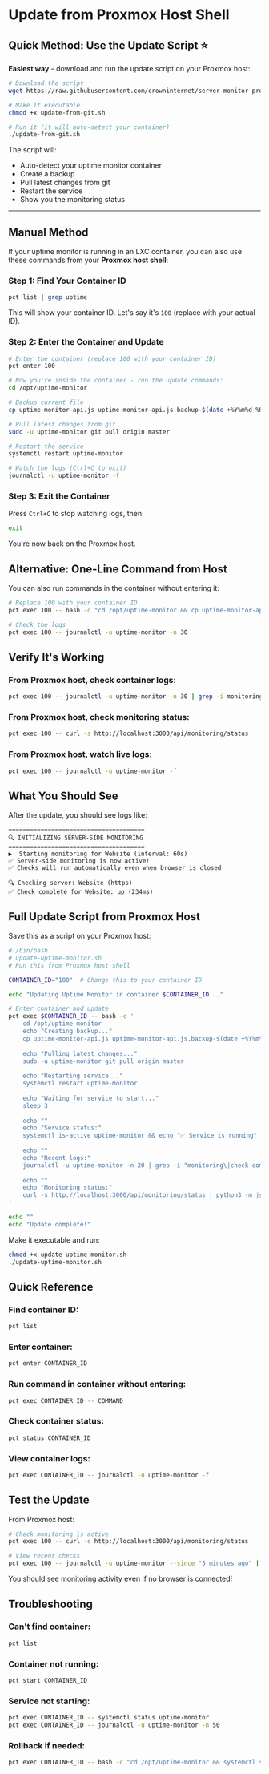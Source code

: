 # Update from Proxmox Host Shell

## Quick Method: Use the Update Script ⭐

**Easiest way** - download and run the update script on your Proxmox host:

```bash
# Download the script
wget https://raw.githubusercontent.com/crowninternet/server-monitor-pro/master/proxmox/update-from-git.sh

# Make it executable
chmod +x update-from-git.sh

# Run it (it will auto-detect your container)
./update-from-git.sh
```

The script will:
- Auto-detect your uptime monitor container
- Create a backup
- Pull latest changes from git
- Restart the service
- Show you the monitoring status

---

## Manual Method

If your uptime monitor is running in an LXC container, you can also use these commands from your **Proxmox host shell**:

### Step 1: Find Your Container ID

```bash
pct list | grep uptime
```

This will show your container ID. Let's say it's `100` (replace with your actual ID).

### Step 2: Enter the Container and Update

```bash
# Enter the container (replace 100 with your container ID)
pct enter 100

# Now you're inside the container - run the update commands:
cd /opt/uptime-monitor

# Backup current file
cp uptime-monitor-api.js uptime-monitor-api.js.backup-$(date +%Y%m%d-%H%M%S)

# Pull latest changes from git
sudo -u uptime-monitor git pull origin master

# Restart the service
systemctl restart uptime-monitor

# Watch the logs (Ctrl+C to exit)
journalctl -u uptime-monitor -f
```

### Step 3: Exit the Container

Press `Ctrl+C` to stop watching logs, then:
```bash
exit
```

You're now back on the Proxmox host.

## Alternative: One-Line Command from Host

You can also run commands in the container without entering it:

```bash
# Replace 100 with your container ID
pct exec 100 -- bash -c "cd /opt/uptime-monitor && cp uptime-monitor-api.js uptime-monitor-api.js.backup-\$(date +%Y%m%d-%H%M%S) && sudo -u uptime-monitor git pull origin master && systemctl restart uptime-monitor"

# Check the logs
pct exec 100 -- journalctl -u uptime-monitor -n 30
```

## Verify It's Working

### From Proxmox host, check container logs:
```bash
pct exec 100 -- journalctl -u uptime-monitor -n 30 | grep -i monitoring
```

### From Proxmox host, check monitoring status:
```bash
pct exec 100 -- curl -s http://localhost:3000/api/monitoring/status
```

### From Proxmox host, watch live logs:
```bash
pct exec 100 -- journalctl -u uptime-monitor -f
```

## What You Should See

After the update, you should see logs like:

```
======================================
🔍 INITIALIZING SERVER-SIDE MONITORING
======================================
▶️  Starting monitoring for Website (interval: 60s)
✅ Server-side monitoring is now active!
✅ Checks will run automatically even when browser is closed

🔍 Checking server: Website (https)
✅ Check complete for Website: up (234ms)
```

## Full Update Script from Proxmox Host

Save this as a script on your Proxmox host:

```bash
#!/bin/bash
# update-uptime-monitor.sh
# Run this from Proxmox host shell

CONTAINER_ID="100"  # Change this to your container ID

echo "Updating Uptime Monitor in container $CONTAINER_ID..."

# Enter container and update
pct exec $CONTAINER_ID -- bash -c '
    cd /opt/uptime-monitor
    echo "Creating backup..."
    cp uptime-monitor-api.js uptime-monitor-api.js.backup-$(date +%Y%m%d-%H%M%S)
    
    echo "Pulling latest changes..."
    sudo -u uptime-monitor git pull origin master
    
    echo "Restarting service..."
    systemctl restart uptime-monitor
    
    echo "Waiting for service to start..."
    sleep 3
    
    echo ""
    echo "Service status:"
    systemctl is-active uptime-monitor && echo "✅ Service is running" || echo "❌ Service failed"
    
    echo ""
    echo "Recent logs:"
    journalctl -u uptime-monitor -n 20 | grep -i "monitoring\|check complete"
    
    echo ""
    echo "Monitoring status:"
    curl -s http://localhost:3000/api/monitoring/status | python3 -m json.tool
'

echo ""
echo "Update complete!"
```

Make it executable and run:
```bash
chmod +x update-uptime-monitor.sh
./update-uptime-monitor.sh
```

## Quick Reference

### Find container ID:
```bash
pct list
```

### Enter container:
```bash
pct enter CONTAINER_ID
```

### Run command in container without entering:
```bash
pct exec CONTAINER_ID -- COMMAND
```

### Check container status:
```bash
pct status CONTAINER_ID
```

### View container logs:
```bash
pct exec CONTAINER_ID -- journalctl -u uptime-monitor -f
```

## Test the Update

From Proxmox host:

```bash
# Check monitoring is active
pct exec 100 -- curl -s http://localhost:3000/api/monitoring/status

# View recent checks
pct exec 100 -- journalctl -u uptime-monitor --since "5 minutes ago" | grep "Check complete"
```

You should see monitoring activity even if no browser is connected!

## Troubleshooting

### Can't find container:
```bash
pct list
```

### Container not running:
```bash
pct start CONTAINER_ID
```

### Service not starting:
```bash
pct exec CONTAINER_ID -- systemctl status uptime-monitor
pct exec CONTAINER_ID -- journalctl -u uptime-monitor -n 50
```

### Rollback if needed:
```bash
pct exec CONTAINER_ID -- bash -c "cd /opt/uptime-monitor && systemctl stop uptime-monitor && cp uptime-monitor-api.js.backup-TIMESTAMP uptime-monitor-api.js && systemctl start uptime-monitor"
```

